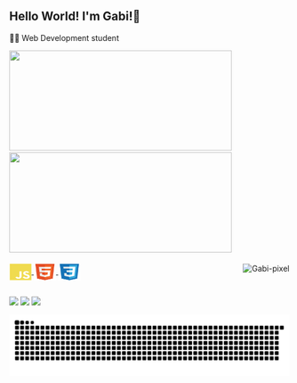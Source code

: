 ## Hello World! I'm Gabi!👋
👩‍💻 Web Development student

<div>
  <a href="https://github.com/gabinag">
  <img height="180em" width="400em" src="https://github-readme-stats.vercel.app/api?username=gabinag&show_icons=true&theme=jolly&include_all_commits=true&count_private=true"/>
  <img height="180em" width="400em" src="https://github-readme-stats.vercel.app/api/top-langs/?username=gabinag&layout=compact&langs_count=7&theme=jolly"/>
</div>
 
 <div style="display: inline_block"><br>
  <img align="center" alt="Gabi-Js" height="30" width="40" src="https://raw.githubusercontent.com/devicons/devicon/master/icons/javascript/javascript-plain.svg">
  <img align="center" alt="Gabi-HTML" height="30" width="40" src="https://raw.githubusercontent.com/devicons/devicon/master/icons/html5/html5-original.svg">
  <img align="center" alt="Gabi-CSS" height="30" width="40" src="https://raw.githubusercontent.com/devicons/devicon/master/icons/css3/css3-original.svg">
  <img align="right" alt="Gabi-pixel" src="https://media.discordapp.net/attachments/835209704212791370/873159075020537896/download20210805080010.png?width=150&height=150"
</div>
 
 ##
 
 <div> 
  <a href="https://www.instagram.com/gabs_naga/" target="_blank"><img src="https://img.shields.io/badge/-Instagram-%23E4405F?style=for-the-badge&logo=instagram&logoColor=white" target="_blank"></a>
  <a href = "mailto:gnagamuta03@gmail.com"><img src="https://img.shields.io/badge/-Gmail-%23333?style=for-the-badge&logo=gmail&logoColor=white" target="_blank"></a>
  <a href="https://www.linkedin.com/in/gabriela-nagamuta-718b84211/" target="_blank"><img src="https://img.shields.io/badge/-LinkedIn-%230077B5?style=for-the-badge&logo=linkedin&logoColor=white" target="_blank"></a> 
 </div>

![Snake animation](https://github.com/gabinag/gabinag/blob/output/github-contribution-grid-snake.svg)
